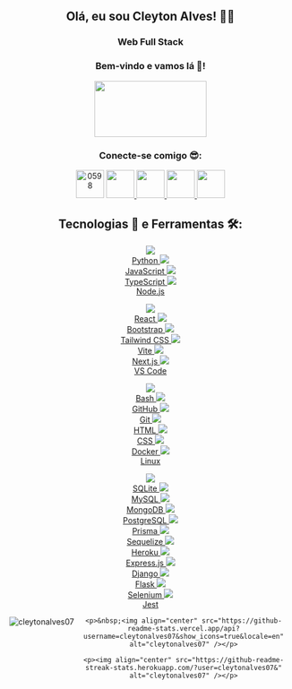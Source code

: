 <h2 align="center">Olá, eu sou <strong>Cleyton Alves!</strong> 🧔🏻 </h2>

<h3 align="center">Web Full Stack</h3>
 
<h3 align="center"><strong>Bem-vindo e vamos lá 🚀!</strong></h3>

<div style="border-radius:5px" align="center">
   <img src="https://user-images.githubusercontent.com/89083420/145870437-6e4d879f-a4b4-4b4d-ab33-10c50f52b842.gif" width="200" height="100">
</div>

<h3 align="center">Conecte-se comigo 😎:</h3>
<div align="center">
    <p align="center">
        <a href="https://discord.gg/0598" target="blank"><img src="https://raw.githubusercontent.com/rahuldkjain/github-profile-readme-generator/master/src/images/icons/Social/discord.svg" alt="0598" height="50" width="50" /></a>
        <a href="https://github.com/CleytonAlves07">
            <img src="https://raw.githubusercontent.com/gauravghongde/social-icons/master/SVG/Color/Github.svg" width="50" height="50" />
        </a>
        <a href="https://www.linkedin.com/in/cleyton-alves/">
            <img src="https://raw.githubusercontent.com/gauravghongde/social-icons/master/SVG/Color/LinkedIN.svg" width="50" height="50" />
        </a>
        <a href="mailto:cleyton.alves.a@gmail.com">
            <img src="https://raw.githubusercontent.com/gauravghongde/social-icons/master/SVG/Color/Gmail.svg" width="50" height="50" />
        </a>
        <a href="https://wa.me/5581996687008">
            <img src="https://raw.githubusercontent.com/gauravghongde/social-icons/master/SVG/Color/WhatsApp.svg" width="50" height="50" />
        </a>
    </p>
</div>

<h2 align="center">Tecnologias 🎯 e Ferramentas 🛠️:</h2>

<div align="center">
    <p>
        <a href="https://www.python.org">
            <img src="https://skillicons.dev/icons?i=py" />
            <br>Python
        </a>
        <a href="https://skillicons.dev">
            <img src="https://skillicons.dev/icons?i=js" />
            <br>JavaScript
        </a>
        <a href="https://skillicons.dev">
            <img src="https://skillicons.dev/icons?i=ts" />
            <br>TypeScript
        </a>
        <a href="https://skillicons.dev">
            <img src="https://skillicons.dev/icons?i=nodejs" />
            <br>Node.js
        </a>
    </p>
    <p>
        <a href="https://skillicons.dev">
            <img src="https://skillicons.dev/icons?i=react" />
            <br>React
        </a>
        <a href="https://skillicons.dev">
            <img src="https://skillicons.dev/icons?i=bootstrap" />
            <br>Bootstrap
        </a>
        <a href="https://skillicons.dev">
            <img src="https://skillicons.dev/icons?i=tailwind" />
            <br>Tailwind CSS
        </a>
        <a href="https://skillicons.dev">
            <img src="https://skillicons.dev/icons?i=vite" />
            <br>Vite
        </a>
        <a href="https://skillicons.dev">
            <img src="https://skillicons.dev/icons?i=nextjs" />
            <br>Next.js
        </a>
        <a href="https://skillicons.dev">
            <img src="https://skillicons.dev/icons?i=vscode" />
            <br>VS Code
        </a>
    </p>
    <p>
        <a href="https://skillicons.dev">
            <img src="https://skillicons.dev/icons?i=bash" />
            <br>Bash
        </a>
        <a href="https://github.com">
            <img src="https://skillicons.dev/icons?i=github" />
            <br>GitHub
        </a>
        <a href="https://skillicons.dev">
            <img src="https://skillicons.dev/icons?i=git" />
            <br>Git
        </a>
        <a href="https://skillicons.dev">
            <img src="https://skillicons.dev/icons?i=html" />
            <br>HTML
        </a>
        <a href="https://skillicons.dev">
            <img src="https://skillicons.dev/icons?i=css" />
            <br>CSS
        </a>
        <a href="https://aws.amazon.com/pt/">
            <img src="https://skillicons.dev/icons?i=docker" />
            <br>Docker
        </a>
        <a href="https://skillicons.dev">
            <img src="https://skillicons.dev/icons?i=linux" />
            <br>Linux
        </a>
    </p>
    <p>
        <a href="https://skillicons.dev">
            <img src="https://skillicons.dev/icons?i=sqlite" />
            <br>SQLite
        </a>
        <a href="https://skillicons.dev">
            <img src="https://skillicons.dev/icons?i=mysql" />
            <br>MySQL
        </a>
        <a href="https://skillicons.dev">
            <img src="https://skillicons.dev/icons?i=mongodb" />
            <br>MongoDB
        </a>
        <a href="https://skillicons.dev">
            <img src="https://skillicons.dev/icons?i=postgres" />
            <br>PostgreSQL
        </a>
        <a href="https://skillicons.dev">
            <img src="https://skillicons.dev/icons?i=prisma" />
            <br>Prisma
        </a>
        <a href="https://skillicons.dev">
            <img src="https://skillicons.dev/icons?i=sequelize" />
            <br>Sequelize
        </a>
        <a href="https://skillicons.dev">
            <img src="https://skillicons.dev/icons?i=heroku" />
            <br>Heroku
        </a>
        <a href="https://skillicons.dev">
            <img src="https://skillicons.dev/icons?i=express" />
            <br>Express.js
        </a>
        <a href="https://docs.djangoproject.com/en/4.1/">
            <img src="https://skillicons.dev/icons?i=django" />
            <br>Django
        </a>
        <a href="https://skillicons.dev">
            <img src="https://skillicons.dev/icons?i=flask" />
            <br>Flask
        </a>
        <a href="https://skillicons.dev">
            <img src="https://skillicons.dev/icons?i=selenium" />
            <br>Selenium
        </a>
        <a href="https://skillicons.dev">
            <img src="https://skillicons.dev/icons?i=jest" />
            <br>Jest
        </a>
    </p>
</div>

<div align="center">
    <p><img align="left" src="https://github-readme-stats.vercel.app/api/top-langs?username=cleytonalves07&show_icons=true&locale=en&layout=compact" alt="cleytonalves07" /></p>

    <p>&nbsp;<img align="center" src="https://github-readme-stats.vercel.app/api?username=cleytonalves07&show_icons=true&locale=en" alt="cleytonalves07" /></p>

    <p><img align="center" src="https://github-readme-streak-stats.herokuapp.com/?user=cleytonalves07&" alt="cleytonalves07" /></p>
</div>
